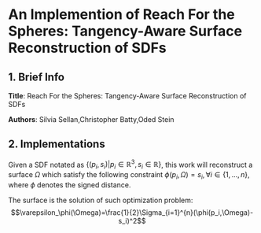 # An Implemention of Reach For the Spheres: Tangency-Aware Surface Reconstruction of SDFs
## 1. Brief Info
**Title**: Reach For the Spheres: Tangency-Aware Surface Reconstruction of SDFs

**Authors**: Silvia Sellan,Christopher Batty,Oded Stein

## 2. Implementations
Given a SDF notated as $\{(p_i,s_i)|p_i\in \mathbb{R}^3, s_i\in \mathbb{R}\}$, this work will reconstruct a surface $\Omega$ which satisfy the following constraint $\phi(p_i,\Omega)=s_i, \forall i\in\{1,...,n\}$, where $\phi$ denotes the signed distance.

The surface is the solution of such optimization problem:
$$\varepsilon_\phi(\Omega)=\frac{1}{2}\Sigma_{i=1}^{n}(\phi(p_i,\Omega)-s_i)^2$$